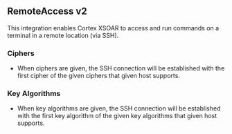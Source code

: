 ## RemoteAccess v2

This integration enables Cortex XSOAR to access and run commands on a terminal in a remote location (via SSH).

### Ciphers
- When ciphers are given, the SSH connection will be established with the first cipher of the given ciphers that given host supports.

### Key Algorithms
- When key algorithms are given, the SSH connection will be established with the first key algorithm of the given key algorithms that given host supports.
